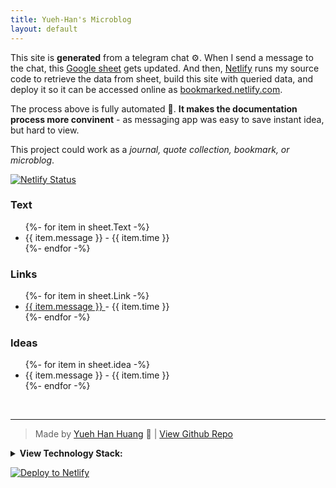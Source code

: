 ```yaml
---
title: Yueh-Han's Microblog
layout: default
---
```


This site is **generated** from a telegram chat ⚙️. When I send a message to the chat, this [Google sheet](https://docs.google.com/spreadsheets/d/1smw4NS-wkU4qj0Gp2BbTJO5CCeBpms1GnYXYdejsvJg/edit#gid=0) gets updated. And then, [Netlify](netlify.com) runs my source code to retrieve the data from sheet, build this site with queried data, and deploy it so it can be accessed online as [bookmarked.netlify.com](bookmarked.netlify.com). 

The process above is fully automated 🔁. **It makes the documentation process more convinent** - as messaging app was easy to save instant idea, but hard to view. 

This project could work as a *journal, quote collection, bookmark, or microblog*. 

[![Netlify Status](https://api.netlify.com/api/v1/badges/8f688436-973d-4ab9-be07-d4013ccaf8fe/deploy-status)](https://app.netlify.com/sites/bmk/deploys)


### Text
<ul class="listing">
{%- for item in sheet.Text -%}
  <li>{{ item.message }}<span> - {{ item.time }}<span></li>
{%- endfor -%}
</ul>

### Links
<ul class="listing">
{%- for item in sheet.Link -%}
  <li><a href={{item.message}} target="_blank">{{ item.message }} </a> <span> - {{ item.time }}<span> </li>
{%- endfor -%}
</ul>

### Ideas
<ul class="listing">
{%- for item in sheet.idea -%}
   <li>{{ item.message }}<span> - {{ item.time }}<span></li>
{%- endfor -%}
</ul>

<br>

---





> Made by [Yueh Han Huang](yhhuang.me) 🌱  | [View Github Repo](https://github.com/Bojne/telegram-to-site)

<details>
<summary> <b>View Technology Stack:</b> </summary>
  
<ul class='listing'>
  <li>Telegram: Input interface</li>  
  <li>Google Sheets: The editable database </li>
  <li>Google Script: Connect Telegram with google sheet</li>  
  <li>Netlify: Deployment</li>
  <li>Eleventry: Site generator</li>
  <li>Zapier: Connect the Google Sheet with Netlify project</li>
</ul>

</details>

[![Deploy to Netlify](https://www.netlify.com/img/deploy/button.svg)](https://app.netlify.com/start/deploy?repository=https://github.com/Bojne/microblog)




